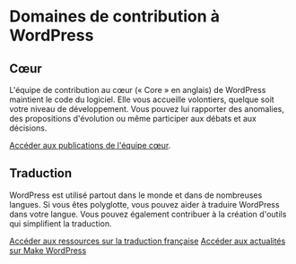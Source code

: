 # Domaines de contribution à WordPress

<!--A compléter à partir de la présentation de @audrasjb (https://2019.paris.wordcamp.org/2018/11/21/atelier-contribuer-a-wordpress/), de la page du Make (https://make.wordpress.org) ou encore de cette traduction d'une présentation partagée sur le Make #marketing (https://cldup.com/Z3_2dnA7qC.pdf) -->

## Cœur

L'équipe de contribution au cœur (« Core » en anglais) de WordPress maintient le code du logiciel. Elle vous accueille volontiers, quelque soit votre niveau de développement. Vous pouvez lui rapporter des anomalies, des propositions d'évolution ou même participer aux débats et aux décisions.

[Accéder aux publications de l'équipe cœur](https://make.wordpress.org/core/).

## Traduction

WordPress est utilisé partout dans le monde et dans de nombreuses langues. Si vous êtes polyglotte, vous pouvez aider à traduire WordPress dans votre langue. Vous pouvez également contribuer à la création d'outils qui simplifient la traduction.

[Accéder aux ressources sur la traduction française](polyglottes/traduction-francaise.md)
[Accéder aux actualités sur Make WordPress](https://make.wordpress.org/polyglots/)